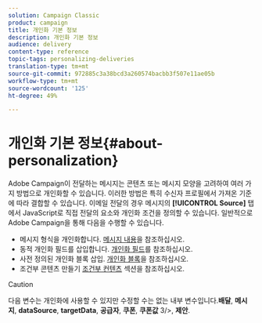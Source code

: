 ```yaml
---
solution: Campaign Classic
product: campaign
title: 개인화 기본 정보
description: 개인화 기본 정보
audience: delivery
content-type: reference
topic-tags: personalizing-deliveries
translation-type: tm+mt
source-git-commit: 972885c3a38bcd3a260574bacbb3f507e11ae05b
workflow-type: tm+mt
source-wordcount: '125'
ht-degree: 49%

---
```



# 개인화 기본 정보{#about-personalization}

Adobe Campaign이 전달하는 메시지는 콘텐츠 또는 메시지 모양을 고려하여 여러 가지 방법으로 개인화할 수 있습니다. 이러한 방법은 특히 수신자 프로필에서 가져온 기준에 따라 결합할 수 있습니다. 이메일 전달의 경우 메시지의 **[!UICONTROL Source]** 탭에서 JavaScript로 직접 전달의 요소와 개인화 조건을 정의할 수 있습니다. 일반적으로 Adobe Campaign을 통해 다음을 수행할 수 있습니다.

* 메시지 형식을 개인화합니다. [메시지 내용](../../delivery/using/defining-the-email-content.md#message-content)을 참조하십시오.
* 동적 개인화 필드를 삽입합니다. [개인화 필드](../../delivery/using/personalization-fields.md)를 참조하십시오.
* 사전 정의된 개인화 블록 삽입. [개인화 블록](../../delivery/using/personalization-blocks.md)을 참조하십시오.
* 조건부 콘텐츠 만들기 [조건부 컨텐츠](../../delivery/using/conditional-content.md) 섹션을 참조하십시오.

>[!CAUTION]
>
>다음 변수는 개인화에 사용할 수 있지만 수정할 수는 없는 내부 변수입니다.**배달**, **메시지**, **dataSource**, **targetData**, **공급자**, **쿠폰**, **쿠폰값** 3/>, **제안**.
